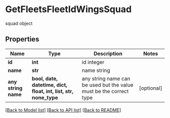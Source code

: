# GetFleetsFleetIdWingsSquad

squad object

## Properties
Name | Type | Description | Notes
------------ | ------------- | ------------- | -------------
**id** | **int** | id integer | 
**name** | **str** | name string | 
**any string name** | **bool, date, datetime, dict, float, int, list, str, none_type** | any string name can be used but the value must be the correct type | [optional]

[[Back to Model list]](../README.md#documentation-for-models) [[Back to API list]](../README.md#documentation-for-api-endpoints) [[Back to README]](../README.md)



